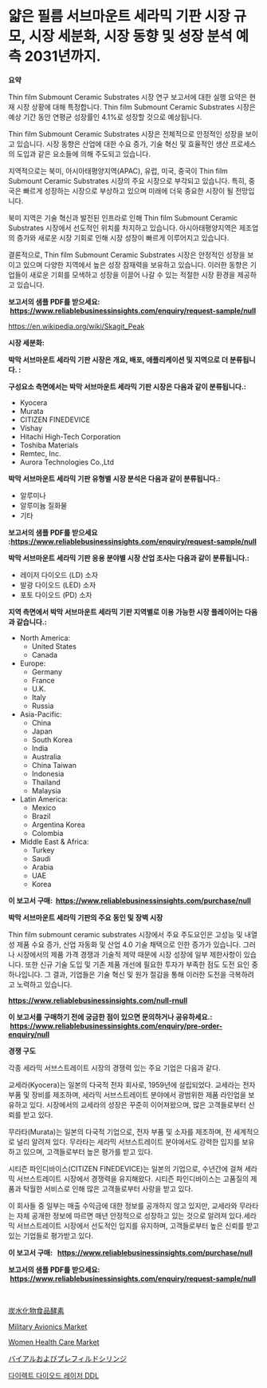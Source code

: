 <p><h1>얇은 필름 서브마운트 세라믹 기판 시장 규모, 시장 세분화, 시장 동향 및 성장 분석 예측 2031년까지.</h1></p><p><strong>요약</strong></p>
<p><p>Thin film Submount Ceramic Substrates 시장 연구 보고서에 대한 실행 요약은 현재 시장 상황에 대해 특정합니다. Thin film Submount Ceramic Substrates 시장은 예상 기간 동안 연평균 성장률인 4.1%로 성장할 것으로 예상됩니다.</p><p>Thin film Submount Ceramic Substrates 시장은 전체적으로 안정적인 성장을 보이고 있습니다. 시장 동향은 산업에 대한 수요 증가, 기술 혁신 및 효율적인 생산 프로세스의 도입과 같은 요소들에 의해 주도되고 있습니다.</p><p>지역적으로는 북미, 아시아태평양지역(APAC), 유럽, 미국, 중국이 Thin film Submount Ceramic Substrates 시장의 주요 시장으로 부각되고 있습니다. 특히, 중국은 빠르게 성장하는 시장으로 부상하고 있으며 미래에 더욱 중요한 시장이 될 전망입니다.</p><p>북미 지역은 기술 혁신과 발전된 인프라로 인해 Thin film Submount Ceramic Substrates 시장에서 선도적인 위치를 차지하고 있습니다. 아시아태평양지역은 제조업의 증가와 새로운 시장 기회로 인해 시장 성장이 빠르게 이루어지고 있습니다.</p><p>결론적으로, Thin film Submount Ceramic Substrates 시장은 안정적인 성장을 보이고 있으며 다양한 지역에서 높은 성장 잠재력을 보유하고 있습니다. 이러한 동향은 기업들이 새로운 기회를 모색하고 성장을 이끌어 나갈 수 있는 적절한 시장 환경을 제공하고 있습니다.</p></p>
<p><strong>보고서의 샘플 PDF를 받으세요: &nbsp;<a href="https://www.reliablebusinessinsights.com/enquiry/request-sample/null">https://www.reliablebusinessinsights.com/enquiry/request-sample/null</a></strong></p>
<p><a href="https://en.wikipedia.org/wiki/Skagit_Peak">https://en.wikipedia.org/wiki/Skagit_Peak</a></p>
<p><strong>시장 세분화:</strong></p>
<p><strong> 박막 서브마운트 세라믹 기판 시장은 개요, 배포, 애플리케이션 및 지역으로 더 분류됩니다. :</strong></p>
<p><strong>구성요소 측면에서는 박막 서브마운트 세라믹 기판 시장은 다음과 같이 분류됩니다.:</strong></p>
<p><ul><li>Kyocera</li><li>Murata</li><li>CITIZEN FINEDEVICE</li><li>Vishay</li><li>Hitachi High-Tech Corporation</li><li>Toshiba Materials</li><li>Remtec, Inc.</li><li>Aurora Technologies Co.,Ltd</li></ul></p>
<p><strong> 박막 서브마운트 세라믹 기판 유형별 시장 분석은 다음과 같이 분류됩니다.:</strong></p>
<p><ul><li>알루미나</li><li>알루미늄 질화물</li><li>기타</li></ul></p>
<p><strong>보고서의 샘플 PDF를 받으세요 :<a href="https://www.reliablebusinessinsights.com/enquiry/request-sample/null">https://www.reliablebusinessinsights.com/enquiry/request-sample/null</a></strong></p>
<p><strong> 박막 서브마운트 세라믹 기판 응용 분야별 시장 산업 조사는 다음과 같이 분류됩니다.:</strong></p>
<p><ul><li>레이저 다이오드 (LD) 소자</li><li>발광 다이오드 (LED) 소자</li><li>포토 다이오드 (PD) 소자</li></ul></p>
<p><strong>지역 측면에서 박막 서브마운트 세라믹 기판 지역별로 이용 가능한 시장 플레이어는 다음과 같습니다.:</strong></p>
<p><ul>
    <li>
        North America:
        <ul>
            <li>United States</li>
            <li>Canada</li>
        </ul>
    </li>
    <li>
        Europe:
        <ul>
            <li>Germany</li>
            <li>France</li>
            <li>U.K.</li>
            <li>Italy</li>
            <li>Russia</li>
        </ul>
    </li>
    <li>
        Asia-Pacific:
        <ul>
            <li>China</li>
            <li>Japan</li>
            <li>South Korea</li>
            <li>India</li>
            <li>Australia</li>
            <li>China Taiwan</li>
            <li>Indonesia</li>
            <li>Thailand</li>
            <li>Malaysia</li>
        </ul>
    </li>
    <li>
        Latin America:
        <ul>
            <li>Mexico</li>
            <li>Brazil</li>
            <li>Argentina Korea</li>
            <li>Colombia</li>
        </ul>
    </li>
    <li>
        Middle East & Africa:
        <ul>
            <li>Turkey</li>
            <li>Saudi</li>
            <li>Arabia</li>
            <li>UAE</li>
            <li>Korea</li>
        </ul>
    </li>
    </ul></p>
<p><strong>이 보고서 구매: &nbsp;<a href="https://www.reliablebusinessinsights.com/purchase/null">https://www.reliablebusinessinsights.com/purchase/null</a></strong></p>
<p><strong>박막 서브마운트 세라믹 기판의 주요 동인 및 장벽 시장</strong></p>
<p><p>Thin film submount ceramic substrates 시장에서 주요 주도요인은 고성능 및 내열성 제품 수요 증가, 산업 자동화 및 산업 4.0 기술 채택으로 인한 증가가 있습니다. 그러나 시장에서의 제품 가격 경쟁과 기술적 제약 때문에 시장 성장에 일부 제한사항이 있습니다. 또한 신규 기술 도입 및 기존 제품 개선에 필요한 투자가 부족한 점도 도전 요인 중 하나입니다. 그 결과, 기업들은 기술 혁신 및 원가 절감을 통해 이러한 도전을 극복하려고 노력하고 있습니다.</p></p>
<p><strong><a href="https://www.reliablebusinessinsights.com/null-rnull">https://www.reliablebusinessinsights.com/null-rnull</a></strong></p>
<p><strong>이 보고서를 구매하기 전에 궁금한 점이 있으면 문의하거나 공유하세요.: &nbsp;<a href="https://www.reliablebusinessinsights.com/enquiry/pre-order-enquiry/null">https://www.reliablebusinessinsights.com/enquiry/pre-order-enquiry/null</a></strong></p>
<p><strong>경쟁 구도</strong></p>
<p><p>각종 세라믹 서브스트레이트 시장의 경쟁력 있는 주요 기업은 다음과 같다. </p><p>교세라(Kyocera)는 일본의 다국적 전자 회사로, 1959년에 설립되었다. 교세라는 전자 부품 및 장비를 제조하며, 세라믹 서브스트레이트 분야에서 광범위한 제품 라인업을 보유하고 있다. 시장에서의 교세라의 성장은 꾸준히 이어져왔으며, 많은 고객들로부터 신뢰를 받고 있다.</p><p>무라타(Murata)는 일본의 다국적 기업으로, 전자 부품 및 소자를 제조하며, 전 세계적으로 널리 알려져 있다. 무라타는 세라믹 서브스트레이트 분야에서도 강력한 입지를 보유하고 있으며, 고객들로부터 높은 평가를 받고 있다.</p><p>시티즌 파인디바이스(CITIZEN FINEDEVICE)는 일본의 기업으로, 수년간에 걸쳐 세라믹 서브스트레이트 시장에서 경쟁력을 유지해왔다. 시티즌 파인디바이스는 고품질의 제품과 탁월한 서비스로 인해 많은 고객들로부터 사랑을 받고 있다.</p><p>이 회사들 중 일부는 매출 수익금에 대한 정보를 공개하지 않고 있지만, 교세라와 무라타는 자체 공개한 정보에 따르면 매년 안정적으로 성장하고 있는 것으로 알려져 있다.세라믹 서브스트레이트 시장에서 선도적인 입지를 유지하며, 고객들로부터 높은 신뢰를 받고 있는 기업들로 평가받고 있다.</p></p>
<p><strong>이 보고서 구매: &nbsp; <a href="https://www.reliablebusinessinsights.com/purchase/null">https://www.reliablebusinessinsights.com/purchase/null</a></strong></p>
<p><strong>보고서의 샘플 PDF를 받으세요: &nbsp;<a href="https://www.reliablebusinessinsights.com/enquiry/request-sample/null">https://www.reliablebusinessinsights.com/enquiry/request-sample/null</a></strong><strong></strong></p>
<p>&nbsp;</p>
<p><p><a href="https://github.com/schmahlson/Market-Research-Report-List-2/blob/main/3570078109229.md">炭水化物食品酵素</a></p><p><a href="https://issuu.com/reportprime-2/docs/military-avionics-market-size-2030.pptx">Military Avionics Market</a></p><p><a href="https://github.com/arionmp/Market-Research-Report-List-4/blob/main/women-health-care-market.md">Women Health Care Market</a></p><p><a href="https://github.com/roulaayoub-saad/Market-Research-Report-List-2/blob/main/8288308109212.md">バイアルおよびプレフィルドシリンジ</a></p><p><a href="https://github.com/Nicolasrown5/Market-Research-Report-List-1/blob/main/8079850122777.md">다이렉트 다이오드 레이저 DDL</a></p></p>